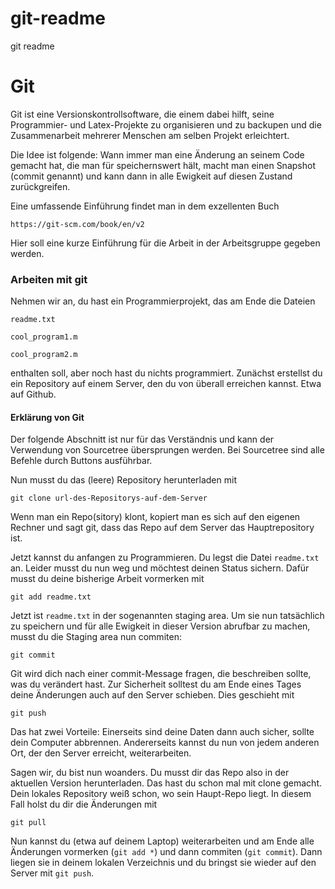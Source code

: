 # git-readme
git readme
# Git

Git ist eine Versionskontrollsoftware, die einem dabei hilft, seine Programmier- und Latex-Projekte zu organisieren und zu backupen und die Zusammenarbeit mehrerer Menschen am selben Projekt erleichtert.

Die Idee ist folgende: Wann immer man eine Änderung an seinem Code gemacht hat, die man für speichernswert hält, macht man einen Snapshot (commit genannt) und kann dann in alle Ewigkeit auf diesen Zustand zurückgreifen.
 
Eine umfassende Einführung findet man in dem exzellenten Buch

    https://git-scm.com/book/en/v2

Hier soll eine kurze Einführung für die Arbeit in der Arbeitsgruppe gegeben werden.


### Arbeiten mit git

Nehmen wir an, du hast ein Programmierprojekt, das am Ende die Dateien

    readme.txt

    cool_program1.m

    cool_program2.m

enthalten soll, aber noch hast du nichts programmiert. Zunächst erstellst du ein Repository auf einem Server, den du von überall erreichen kannst. Etwa auf Github.


#### Erklärung von Git

Der folgende Abschnitt ist nur für das Verständnis und kann der Verwendung von Sourcetree übersprungen werden. Bei Sourcetree sind alle Befehle durch Buttons ausführbar.


Nun musst du das (leere) Repository herunterladen mit 

    git clone url-des-Repositorys-auf-dem-Server

Wenn man ein Repo(sitory) klont, kopiert man es sich auf den eigenen Rechner und sagt git, dass das Repo auf dem Server das Hauptrepository ist.

Jetzt kannst du anfangen zu Programmieren. Du legst die Datei `readme.txt` an. Leider musst du nun weg und möchtest deinen Status sichern. Dafür musst du deine bisherige Arbeit vormerken mit

    git add readme.txt

Jetzt ist `readme.txt` in der sogenannten staging area. Um sie nun tatsächlich zu speichern und für alle Ewigkeit in dieser Version abrufbar zu machen, musst du die Staging area nun commiten:

    git commit

Git wird dich nach einer commit-Message fragen, die beschreiben sollte, was du verändert hast. Zur Sicherheit solltest du am Ende eines Tages deine Änderungen auch auf den Server schieben. Dies geschieht mit

    git push

Das hat zwei Vorteile: Einerseits sind deine Daten dann auch sicher, sollte dein Computer abbrennen. Andererseits kannst du nun von jedem anderen Ort, der den Server erreicht, weiterarbeiten.

Sagen wir, du bist nun woanders. Du musst dir das Repo also in der aktuellen Version herunterladen. Das hast du schon mal mit clone gemacht. Dein lokales Repository weiß schon, wo sein Haupt-Repo liegt. In diesem Fall holst du dir die Änderungen mit

    git pull

Nun kannst du (etwa auf deinem Laptop) weiterarbeiten und am Ende alle Änderungen vormerken (`git add *`) und dann commiten (`git commit`). Dann liegen sie in deinem lokalen Verzeichnis und du bringst sie wieder auf den Server mit `git push`.



